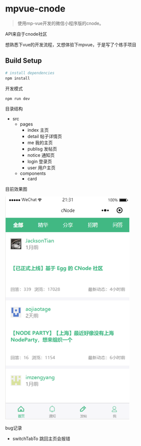 # mpvue-cnode

> 使用mp-vue开发的微信小程序版的cnode。

API来自于cnode社区

想熟悉下vue的开发流程，又想体验下mpvue，于是写了个练手项目

## Build Setup

``` bash
# install dependencies
npm install
```
开发模式
```
npm run dev
```


目录结构
- src
  - pages
    - index 主页
    - detail 帖子详情页
    - me 我的主页
    - publisg 发帖页
    - notice 通知页
    - login 登录页
    - user 用户主页
  - components
    - card

目前效果图


![demo1](img/home.png)


bug记录
- switchTabTo 跳回主页会报错
